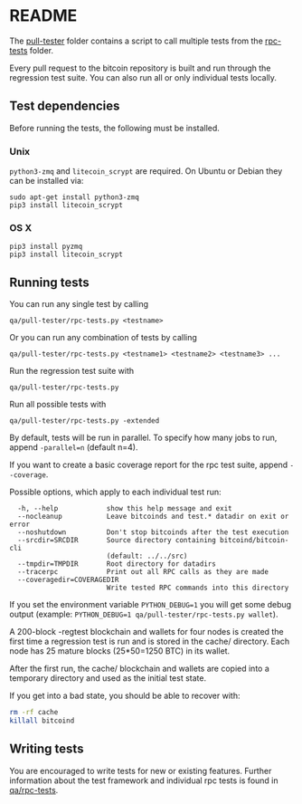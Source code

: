 # README

The [pull-tester](https://github.com/TelsaCoin/TelsaCoin/tree/db7abb962b5bfc7a23084bed38eeebc9083eb1b2/qa/pull-tester/README.md) folder contains a script to call multiple tests from the [rpc-tests](rpc-tests.md) folder.

Every pull request to the bitcoin repository is built and run through the regression test suite. You can also run all or only individual tests locally.

## Test dependencies

Before running the tests, the following must be installed.

### Unix

`python3-zmq` and `litecoin_scrypt` are required. On Ubuntu or Debian they can be installed via:

```text
sudo apt-get install python3-zmq
pip3 install litecoin_scrypt
```

### OS X

```text
pip3 install pyzmq
pip3 install litecoin_scrypt
```

## Running tests

You can run any single test by calling

```text
qa/pull-tester/rpc-tests.py <testname>
```

Or you can run any combination of tests by calling

```text
qa/pull-tester/rpc-tests.py <testname1> <testname2> <testname3> ...
```

Run the regression test suite with

```text
qa/pull-tester/rpc-tests.py
```

Run all possible tests with

```text
qa/pull-tester/rpc-tests.py -extended
```

By default, tests will be run in parallel. To specify how many jobs to run, append `-parallel=n` \(default n=4\).

If you want to create a basic coverage report for the rpc test suite, append `--coverage`.

Possible options, which apply to each individual test run:

```text
  -h, --help            show this help message and exit
  --nocleanup           Leave bitcoinds and test.* datadir on exit or error
  --noshutdown          Don't stop bitcoinds after the test execution
  --srcdir=SRCDIR       Source directory containing bitcoind/bitcoin-cli
                        (default: ../../src)
  --tmpdir=TMPDIR       Root directory for datadirs
  --tracerpc            Print out all RPC calls as they are made
  --coveragedir=COVERAGEDIR
                        Write tested RPC commands into this directory
```

If you set the environment variable `PYTHON_DEBUG=1` you will get some debug output \(example: `PYTHON_DEBUG=1 qa/pull-tester/rpc-tests.py wallet`\).

A 200-block -regtest blockchain and wallets for four nodes is created the first time a regression test is run and is stored in the cache/ directory. Each node has 25 mature blocks \(25\*50=1250 BTC\) in its wallet.

After the first run, the cache/ blockchain and wallets are copied into a temporary directory and used as the initial test state.

If you get into a bad state, you should be able to recover with:

```bash
rm -rf cache
killall bitcoind
```

## Writing tests

You are encouraged to write tests for new or existing features. Further information about the test framework and individual rpc tests is found in [qa/rpc-tests](rpc-tests.md).

